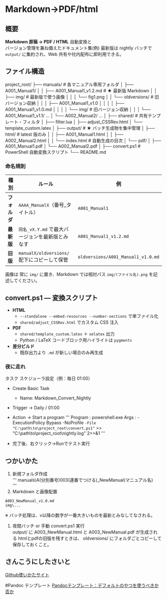 # Markdown→PDF/html

## 概要
**Markdown 原稿 → PDF / HTML** 自動変換と  
バージョン管理を兼ね備えたドキュメント集(例)
最新版は nightly バッチで `output/` に集約され、Web 共有や社内配布に即利用できる。 

## ファイル構造
project_root/
├── manuals/ # 各マニュアル専用フォルダ
│ ├── A001_Manual1/
│ │ ├── A001_Manual1_v1.2.md # ★ 最新版 Markdown
│ │ ├── img/ # 最新版で使う画像
│ │ │ └── fig1.png
│ │ └── oldversions/ # 旧バージョン収納
│ │ │ ├── A001_Manual1_v1.0
│ │ │ │ ├── A001_Manual1_v1.0.md
│ │ │ │ └── img/ # 旧バージョン収納
│ │ │ └── A001_Manual1_v1.1/ ...
│ └── A002_Manual2/ ...
│
├── shared/ # 共有テンプレート・フィルタ
│ ├── filter.lua
│ ├── adjust_CSSRev.html
│ └── template_custom.latex
│
├── output/ # ★ バッチ生成物を集中管理
│ ├── html/ # latest 版のみ
│ │ ├── A001_Manual1.html
│ │ ├── A002_Manual2.html
│ │ └── index.html # 自動生成の目次
│ └── pdf/
│ ├── A001_Manual1.pdf
│ └── A002_Manual2.pdf
│
├── convert.ps1 # PowerShell 自動変換スクリプト
└── README.md

### 命名規則
| 種別 | ルール | 例 |
|------|--------|----|
| **フォルダ** | `AAAA_ManualX`（番号_タイトル） | `A001_Manual1` |
| **最新版** | `同名_vX.Y.md` で最大バージョンを最新版とみなす | `A001_Manual1_v1.2.md` |
| **旧版** | `manualX/oldversions/` 配下にコピーして保管 | `oldversions/A001_Manual1_v1.0.md` |

画像は 常に `img/` に置き、Markdown では相対パス `img/(ファイル名).png` を記述してください。

##  convert.ps1 ― 変換スクリプト

- **HTML**  
  - `--standalone --embed-resources --number-sections` で単ファイル化  
  - `shared/adjust_CSSRev.html` でカスタム CSS 注入  
- **PDF**  
  - `shared/template_custom.latex` ＋ `xelatex` 出力  
  - Python / LaTeX コードブロック用ハイライトは `pygments`  
- **差分ビルド**  
  - 既存出力より `.md` が新しい場合のみ再生成


### 夜に走れ
タスク スケジューラ設定（例：毎日 01:00）  
- Create Basic Task
    - Name: Markdown_Convert_Nightly
- Trigger → Daily / 01:00
- Action → Start a program
'''
Program : powershell.exe
Args    : -ExecutionPolicy Bypass -NoProfile `
          -File "C:\path\to\project_root\convert.ps1" `
          >> "C:\path\to\project_root\nightly.log" 2>>&1
'''

- 完了後、右クリック→Runでテスト実行

## つかいかた
1. 新規フォルダ作成  
'''
manuals\A(分別番号)003(連番でつける)_NewManual(マニュアル名)\
'''
1. Markdown と画像配置

```
A003_NewManual_v1.0.md
img\...
```
※ バッチ処理は、v以降の数字が一番大きいものを最新とみなしてなされる。  
1. 夜間バッチ or 手動 convert.ps1 実行  
output/ に A003_NewManual.html と A003_NewManual.pdf が生成される
htmlとpdfの旧版を残すときは、 oldversions/ にフォルダごとコピーして保存しておくこと。　　


## さんこうにしたさいと
[Github使いかたサイト](https://www.kagoya.jp/howto/it-glossary/develop/howtousegithub/)

#Pandoc テンプレート
[Pandocテンプレート：デフォルトのやつを使うべきか否か](https://zenn.dev/sky_y/articles/pandoc-default-template-or-not)

